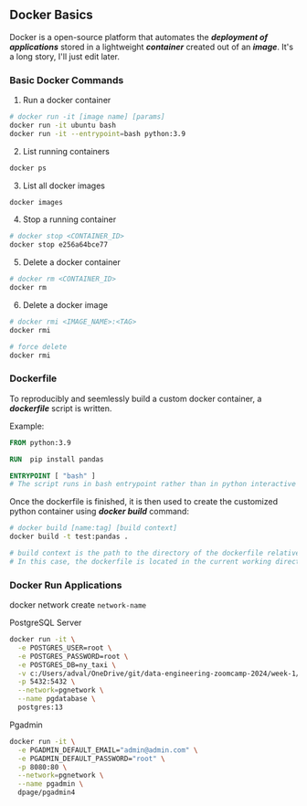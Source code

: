 ## Docker Basics

Docker is a open-source platform that automates the ***deployment of applications*** stored in a lightweight ***container*** created out of an ***image***. It's a long story, I'll just edit later.

### Basic Docker Commands

1. Run a docker container
```bash
# docker run -it [image name] [params]
docker run -it ubuntu bash
docker run -it --entrypoint=bash python:3.9
```

2. List running containers
```bash
docker ps
```

3. List all docker images
```bash
docker images
```

4. Stop a running container
```bash
# docker stop <CONTAINER_ID>
docker stop e256a64bce77
```

5. Delete a docker container
```bash
# docker rm <CONTAINER_ID>
docker rm 
```

6. Delete a docker image
```bash
# docker rmi <IMAGE_NAME>:<TAG>
docker rmi 

# force delete
docker rmi 
```

### Dockerfile

To reproducibly and seemlessly build a custom docker container, a ***dockerfile*** script is written.

Example:
```dockerfile
FROM python:3.9

RUN  pip install pandas

ENTRYPOINT [ "bash" ]
# The script runs in bash entrypoint rather than in python interactive terminal.
```



Once the dockerfile is finished, it is then used to create the customized python container using ***docker build*** command:

```bash
# docker build [name:tag] [build context]
docker build -t test:pandas .

# build context is the path to the directory of the dockerfile relative to current working directory.
# In this case, the dockerfile is located in the current working directory (.)
```

### Docker Run Applications

docker network create `network-name`

PostgreSQL Server
```bash
docker run -it \
  -e POSTGRES_USER=root \
  -e POSTGRES_PASSWORD=root \
  -e POSTGRES_DB=ny_taxi \
  -v c:/Users/adval/OneDrive/git/data-engineering-zoomcamp-2024/week-1/ny_taxi_postgres_data:/var/lib/postgresql/data:rw \
  -p 5432:5432 \
  --network=pgnetwork \
  --name pgdatabase \
  postgres:13
```

Pgadmin
```bash
docker run -it \
  -e PGADMIN_DEFAULT_EMAIL="admin@admin.com" \
  -e PGADMIN_DEFAULT_PASSWORD="root" \
  -p 8080:80 \
  --network=pgnetwork \
  --name pgadmin \
  dpage/pgadmin4
```